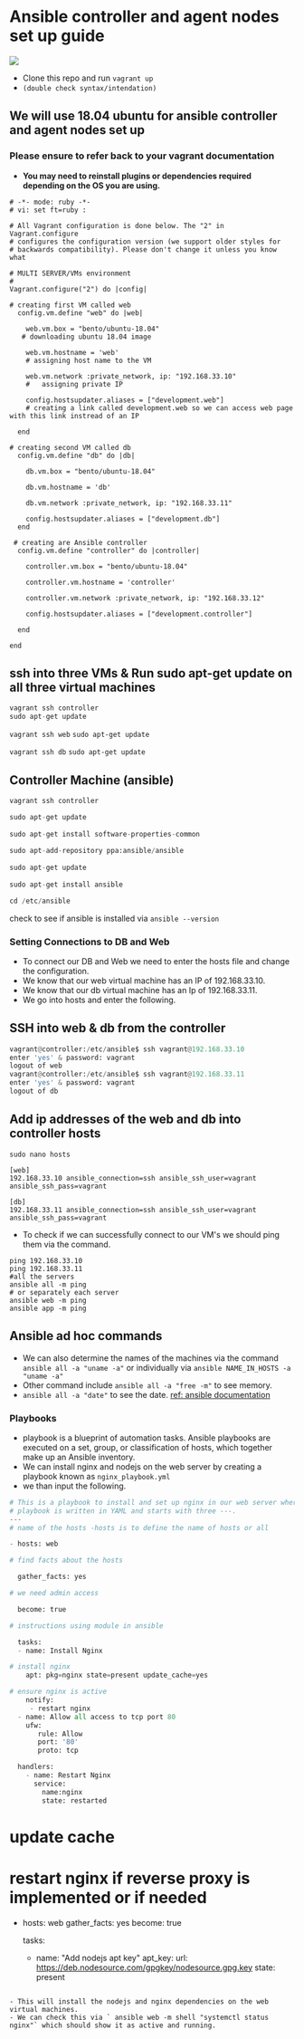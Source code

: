 
# Ansible controller and agent nodes set up guide
![](ansible.png)
- Clone this repo and run `vagrant up`
- `(double check syntax/intendation)`

## We will use 18.04 ubuntu for ansible controller and agent nodes set up 
### Please ensure to refer back to your vagrant documentation

- **You may need to reinstall plugins or dependencies required depending on the OS you are using.**

```vagrant 
# -*- mode: ruby -*-
# vi: set ft=ruby :

# All Vagrant configuration is done below. The "2" in Vagrant.configure
# configures the configuration version (we support older styles for
# backwards compatibility). Please don't change it unless you know what

# MULTI SERVER/VMs environment 
#
Vagrant.configure("2") do |config|

# creating first VM called web  
  config.vm.define "web" do |web|
    
    web.vm.box = "bento/ubuntu-18.04"
   # downloading ubuntu 18.04 image

    web.vm.hostname = 'web'
    # assigning host name to the VM
    
    web.vm.network :private_network, ip: "192.168.33.10"
    #   assigning private IP
    
    config.hostsupdater.aliases = ["development.web"]
    # creating a link called development.web so we can access web page with this link instread of an IP   
        
  end
  
# creating second VM called db
  config.vm.define "db" do |db|
    
    db.vm.box = "bento/ubuntu-18.04"
    
    db.vm.hostname = 'db'
    
    db.vm.network :private_network, ip: "192.168.33.11"
    
    config.hostsupdater.aliases = ["development.db"]     
  end

 # creating are Ansible controller
  config.vm.define "controller" do |controller|
    
    controller.vm.box = "bento/ubuntu-18.04"
    
    controller.vm.hostname = 'controller'
    
    controller.vm.network :private_network, ip: "192.168.33.12"
    
    config.hostsupdater.aliases = ["development.controller"] 
    
  end

end
```
## ssh into three VMs & Run sudo apt-get update on all three virtual machines
```python
vagrant ssh controller
sudo apt-get update
```
`vagrant ssh web`
`sudo apt-get update`

`vagrant ssh db`
`sudo apt-get update`

## Controller Machine (ansible)

```python
vagrant ssh controller

sudo apt-get update
  
sudo apt-get install software-properties-common
  
sudo apt-add-repository ppa:ansible/ansible
  
sudo apt-get update
  
sudo apt-get install ansible

cd /etc/ansible
```
check to see if ansible is installed via `ansible --version`

### Setting Connections to DB and Web

- To connect our DB and Web we need to enter the hosts file and change the configuration.
- We know that our web virtual machine has an IP of 192.168.33.10.
- We know that our db virtual machine has an Ip of 192.168.33.11.
- We go into hosts and enter the following.

## SSH into web & db from the controller
```python
vagrant@controller:/etc/ansible$ ssh vagrant@192.168.33.10
enter 'yes' & password: vagrant
logout of web
vagrant@controller:/etc/ansible$ ssh vagrant@192.168.33.11
enter 'yes' & password: vagrant
logout of db
```
## Add ip addresses of the web and db into controller hosts

`sudo nano hosts`

```hosts
[web]
192.168.33.10 ansible_connection=ssh ansible_ssh_user=vagrant ansible_ssh_pass=vagrant

[db]
192.168.33.11 ansible_connection=ssh ansible_ssh_user=vagrant ansible_ssh_pass=vagrant

```
- To check if we can successfully connect to our VM's we should ping them via the command.
```
ping 192.168.33.10
ping 192.168.33.11
#all the servers
ansible all -m ping
# or separately each server
ansible web -m ping
ansible app -m ping
```
## Ansible ad hoc commands
- We can also determine the names of the machines via the command `ansible all -a "uname -a"` or individually via `ansible NAME_IN_HOSTS -a "uname -a"`
- Other command include `ansible all -a "free -m"` to see memory.
- `ansible all -a "date"` to see the date.
[ref: ansible documentation](https://docs.ansible.com/ansible/latest/user_guide/intro_adhoc.html)

### Playbooks

-  playbook is a blueprint of automation tasks. Ansible playbooks are executed on a set, group, or classification of hosts, which together make up an Ansible inventory.
- We can install nginx and nodejs on the web server by creating a playbook known as `nginx_playbook.yml`
- we than input the following.

```python
# This is a playbook to install and set up nginx in our web server where the ip is 198.162.33.10.
# playbook is written in YAML and starts with three ---.
---
# name of the hosts -hosts is to define the name of hosts or all

- hosts: web

# find facts about the hosts

  gather_facts: yes

# we need admin access

  become: true

# instructions using module in ansible

  tasks: 
  - name: Install Nginx

# install nginx
    apt: pkg=nginx state=present update_cache=yes

# ensure nginx is active
    notify:
     - restart nginx
  - name: Allow all access to tcp port 80
    ufw:
       rule: Allow
       port: '80'
       proto: tcp

  handlers:
    - name: Restart Nginx
      service:
        name:nginx
        state: restarted
```

# update cache
# restart nginx if reverse proxy is implemented or if needed
- hosts: web
  gather_facts: yes
  become: true

  tasks:
    - name: "Add nodejs apt key"
      apt_key:
        url: https://deb.nodesource.com/gpgkey/nodesource.gpg.key
        state: present

```
  
- This will install the nodejs and nginx dependencies on the web virtual machines. 
- We can check this via ` ansible web -m shell "systemctl status nginx"` which should show it as active and running.
